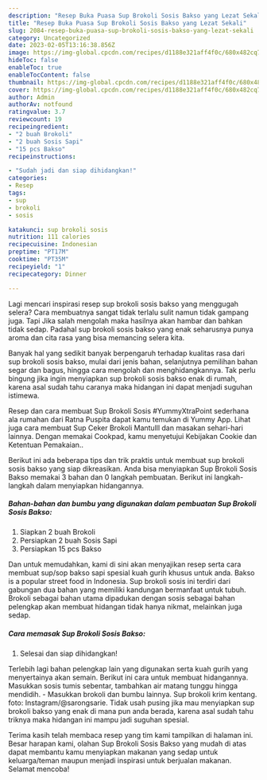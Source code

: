 ```yaml
---
description: "Resep Buka Puasa Sup Brokoli Sosis Bakso yang Lezat Sekali"
title: "Resep Buka Puasa Sup Brokoli Sosis Bakso yang Lezat Sekali"
slug: 2084-resep-buka-puasa-sup-brokoli-sosis-bakso-yang-lezat-sekali
category: Uncategorized
date: 2023-02-05T13:16:38.856Z
image: https://img-global.cpcdn.com/recipes/d1188e321aff4f0c/680x482cq70/sup-brokoli-sosis-bakso-foto-resep-utama.jpg
hideToc: false
enableToc: true
enableTocContent: false
thumbnail: https://img-global.cpcdn.com/recipes/d1188e321aff4f0c/680x482cq70/sup-brokoli-sosis-bakso-foto-resep-utama.jpg
cover: https://img-global.cpcdn.com/recipes/d1188e321aff4f0c/680x482cq70/sup-brokoli-sosis-bakso-foto-resep-utama.jpg
author: Admin
authorAv: notfound
ratingvalue: 3.7
reviewcount: 19
recipeingredient:
- "2 buah Brokoli"
- "2 buah Sosis Sapi"
- "15 pcs Bakso"
recipeinstructions:

- "Sudah jadi dan siap dihidangkan!"
categories:
- Resep
tags:
- sup
- brokoli
- sosis

katakunci: sup brokoli sosis 
nutrition: 111 calories
recipecuisine: Indonesian
preptime: "PT17M"
cooktime: "PT35M"
recipeyield: "1"
recipecategory: Dinner

---
```



Lagi mencari inspirasi resep sup brokoli sosis bakso yang menggugah selera? Cara membuatnya sangat tidak terlalu sulit namun tidak gampang juga. Tapi Jika salah mengolah maka hasilnya akan hambar dan bahkan tidak sedap. Padahal sup brokoli sosis bakso yang enak seharusnya punya aroma dan cita rasa yang bisa memancing selera kita.


Banyak hal yang sedikit banyak berpengaruh terhadap kualitas rasa dari sup brokoli sosis bakso, mulai dari jenis bahan, selanjutnya pemilihan bahan segar dan bagus, hingga cara mengolah dan menghidangkannya. Tak perlu bingung jika ingin menyiapkan sup brokoli sosis bakso enak di rumah, karena asal sudah tahu caranya maka hidangan ini dapat menjadi suguhan istimewa.

Resep dan cara membuat Sup Brokoli Sosis #YummyXtraPoint sederhana ala rumahan dari Ratna Puspita dapat kamu temukan di Yummy App. Lihat juga cara membuat Sup Ceker Brokoli Mantulll dan masakan sehari-hari lainnya. Dengan memakai Cookpad, kamu menyetujui Kebijakan Cookie dan Ketentuan Pemakaian..


Berikut ini ada beberapa tips dan trik praktis untuk membuat sup brokoli sosis bakso yang siap dikreasikan. Anda bisa menyiapkan Sup Brokoli Sosis Bakso memakai 3 bahan dan 0 langkah pembuatan. Berikut ini langkah-langkah dalam menyiapkan hidangannya.

<!--inarticleads1-->

##### Bahan-bahan dan bumbu yang digunakan dalam pembuatan Sup Brokoli Sosis Bakso:

1. Siapkan 2 buah Brokoli
1. Persiapkan 2 buah Sosis Sapi
1. Persiapkan 15 pcs Bakso


Dan untuk memudahkan, kami di sini akan menyajikan resep serta cara membuat sup/sop bakso sapi spesial kuah gurih khusus untuk anda. Bakso is a popular street food in Indonesia. Sup brokoli sosis ini terdiri dari gabungan dua bahan yang memiliki kandungan bermanfaat untuk tubuh. Brokoli sebagai bahan utama dipadukan dengan sosis sebagai bahan pelengkap akan membuat hidangan tidak hanya nikmat, melainkan juga sedap. 

<!--inarticleads2-->

##### Cara memasak Sup Brokoli Sosis Bakso:


1. Selesai dan siap dihidangkan!

Terlebih lagi bahan pelengkap lain yang digunakan serta kuah gurih yang menyertainya akan semain. Berikut ini cara untuk membuat hidangannya. Masukkan sosis tumis sebentar, tambahkan air matang tunggu hingga mendidih. - Masukkan brokoli dan bumbu lainnya. Sup brokoli krim kentang. foto: Instagram/@sarongsarie. Tidak usah pusing jika mau menyiapkan sup brokoli bakso yang enak di mana pun anda berada, karena asal sudah tahu triknya maka hidangan ini mampu jadi suguhan spesial. 

Terima kasih telah membaca resep yang tim kami tampilkan di halaman ini. Besar harapan kami, olahan Sup Brokoli Sosis Bakso yang mudah di atas dapat membantu kamu menyiapkan makanan yang sedap untuk keluarga/teman maupun menjadi inspirasi untuk berjualan makanan. Selamat mencoba!
